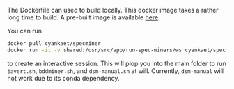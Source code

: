 The Dockerfile can used to build locally. This docker image takes a rather long time to build. A pre-built image is
available [here](https://hub.docker.com/repository/docker/cyankaet/specminer/general).

You can run
```bash
docker pull cyankaet/specminer
docker run -it -v shared:/usr/src/app/run-spec-miners/ws cyankaet/specminer
```
to create an interactive session. This will plop you into the main folder to run
`javert.sh`, `bddminer.sh`, and `dsm-manual.sh` at will. Currently, `dsm-manual` will
not work due to its conda dependency.
